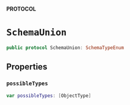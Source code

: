 **PROTOCOL**

# `SchemaUnion`

```swift
public protocol SchemaUnion: SchemaTypeEnum
```

## Properties
### `possibleTypes`

```swift
var possibleTypes: [ObjectType]
```
